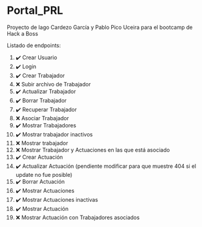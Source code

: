 # Portal_PRL

Proyecto de Iago Cardezo García y Pablo Pico Uceira para el bootcamp de Hack a Boss

Listado de endpoints:

1.  ✔️ Crear Usuario
2.  ✔️ Login
3.  ✔️ Crear Trabajador
4.  ❌️ Subir archivo de Trabajador
5.  ✔️ Actualizar Trabajador
6.  ✔️ Borrar Trabajador
7.  ✔️ Recuperar Trabajador
8.  ❌️ Asociar Trabajador
9.  ✔️ Mostrar Trabajadores
10. ✔️ Mostrar trabajador inactivos
11. ❌️ Mostrar trabajador
12. ❌️ Mostrar Trabajador y Actuaciones en las que está asociado
13. ✔️ Crear Actuación
14. ✔️ Actualizar Actuación (pendiente modificar para que muestre 404 si el update no fue posible)
15. ✔️ Borrar Actuación
16. ✔️ Mostrar Actuaciones
17. ✔️ Mostrar Actuaciones inactivas
18. ✔️ Mostrar Actuación
19. ❌️ Mostrar Actuación con Trabajadores asociados
